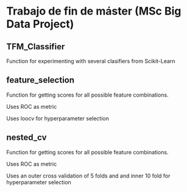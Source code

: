 # Trabajo de fin de máster (MSc Big Data Project)

## TFM_Classifier

Function for experimenting with several clasifiers from Scikit-Learn

## feature_selection

Function for getting scores for all possible feature combinations. 

Uses ROC as metric

Uses loocv for hyperparameter selection

## nested_cv

Function for getting scores for all possible feature combinations. 

Uses ROC as metric

Uses an outer cross validation of 5 folds and and inner 10 fold for hyperparameter selection
